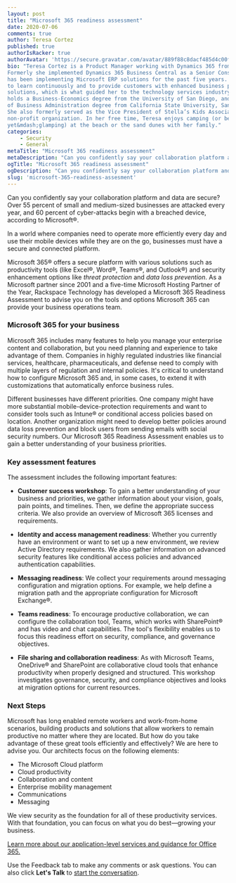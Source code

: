 ```yaml
---
layout: post
title: "Microsoft 365 readiness assessment"
date: 2020-07-06
comments: true
author: Teresa Cortez
published: true
authorIsRacker: true
authorAvatar: 'https://secure.gravatar.com/avatar/889f88c8dacf485d4c00f7c6fcfd51f8'
bio: "Teresa Cortez is a Product Manager working with Dynamics 365 from Microsoft.
Formerly she implemented Dynamics 365 Business Central as a Senior Consultant and
has been implementing Microsoft ERP solutions for the past five years. Her passion
to learn continuously and to provide customers with enhanced business process
solutions, which is what guided her to the technology services industry. Teresa
holds a Business-Economics degree from the University of San Diego, and a Master
of Business Administration degree from California State University, San Marcos.
She also formerly served as the Vice President of Stella’s Kids Association, a
non-profit organization. In her free time, Teresa enjoys camping (or better
yet&mdash;glamping) at the beach or the sand dunes with her family."
categories:
    - Security
    - General
metaTitle: "Microsoft 365 readiness assessment"
metaDescription: "Can you confidently say your collaboration platform and data are secure?"
ogTitle: "Microsoft 365 readiness assessment"
ogDescription: "Can you confidently say your collaboration platform and data are secure?"
slug: 'microsoft-365-readiness-assesment'
---
```


Can you confidently say your collaboration platform and data are secure? Over
55 percent of small and medium-sized businesses are attacked every year, and 60
percent of cyber-attacks begin with a breached device, according to Microsoft®.

<!--more-->

In a world where companies need to operate more efficiently every day and use
their mobile devices while they are on the go, businesses must have a secure and
connected platform.

Microsoft 365&reg; offers a secure platform with various solutions such as
productivity tools (like Excel®, Word®, Teams®, and Outlook®) and security
enhancement options like *threat protection* and *data loss prevention*. As a
Microsoft partner since 2001 and a five-time Microsoft Hosting Partner of the
Year, Rackspace Technology has developed a Microsoft 365 Readiness Assessment to
advise you on the tools and options Microsoft 365 can provide your business
operations team.

### Microsoft 365 for your business

Microsoft 365 includes many features to help you manage your enterprise content
and collaboration, but you need planning and experience to take advantage of
them. Companies in highly regulated industries like financial services, healthcare,
pharmaceuticals, and defense need to comply with multiple layers of regulation
and internal policies. It's critical to understand how to configure Microsoft
365 and, in some cases, to extend it with customizations that automatically
enforce business rules.

Different businesses have different priorities. One company might have more
substantial mobile-device-protection requirements and want to consider tools
such as Intune® or conditional access policies based on location. Another
organization might need to develop better policies around data loss prevention
and block users from sending emails with social security numbers. Our Microsoft
365 Readiness Assessment enables us to gain a better understanding of your
business priorities.

### Key assessment features

The assessment includes the following important features:

- **Customer success workshop**: To gain a better understanding of your business
and priorities, we gather information about your vision, goals, pain points, and
timelines. Then, we define the appropriate success criteria. We also provide an
overview of Microsoft 365 licenses and requirements.

- **Identity and access management readiness**: Whether you currently have an
environment or want to set up a new environment, we review Active Directory
requirements. We also gather information on advanced security features like
conditional access policies and advanced authentication capabilities.

- **Messaging readiness**: We collect your requirements around messaging
configuration and migration options. For example, we help define a migration
path and the appropriate configuration for Microsoft Exchange&reg;.

- **Teams readiness**: To encourage productive collaboration, we can configure
the collaboration tool, Teams, which works with SharePoint® and has video and chat
capabilities. The tool's flexibility enables us to focus this readiness effort
on security, compliance, and governance objectives.

- **File sharing and collaboration readiness**: As with Microsoft Teams,
OneDrive® and SharePoint are collaborative cloud tools that enhance productivity
when properly designed and structured. This workshop investigates governance,
security, and compliance objectives and looks at migration options for current
resources.

### Next Steps

Microsoft has long enabled remote workers and work-from-home scenarios, building
products and solutions that allow workers to remain productive no matter where
they are located. But how do you take advantage of these great tools efficiently
and effectively? We are here to advise you. Our architects focus on the following
elements:

- The Microsoft Cloud platform
- Cloud productivity
- Collaboration and content
- Enterprise mobility management
- Communications
- Messaging

We view security as the foundation for all of these productivity services. With
that foundation, you can focus on what you do best&mdash;growing your business.

<a class="cta blue" id="cta" href="https://www.rackspace.com/microsoft/office-365/rackspace-application-services">Learn more about our application-level services and guidance for Office 365.</a>

Use the Feedback tab to make any comments or ask questions. You can also click
**Let's Talk** to [start the conversation](https://www.rackspace.com/).
